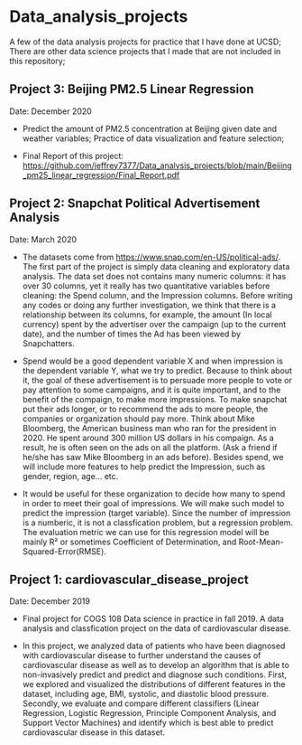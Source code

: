 # Data_analysis_projects

A few of the data analysis projects for practice that I have done at UCSD; There are other data science projects that I made that are not included in this repository;

## Project 3: Beijing PM2.5 Linear Regression

Date: December 2020

- Predict the amount of PM2.5 concentration at Beijing given date and weather variables; Practice of data visualization and feature selection;

- Final Report of this project: https://github.com/jeffrey7377/Data_analysis_projects/blob/main/Beijing_pm25_linear_regression/Final_Report.pdf


## Project 2: Snapchat Political Advertisement Analysis

Date: March 2020

- The datasets come from https://www.snap.com/en-US/political-ads/. The first part of the project is simply data cleaning and exploratory data analysis. The data set does not contains many numeric columns: it has over 30 columns, yet it really has two quantitative variables before cleaning: the Spend column, and the Impression columns. Before writing any codes or doing any further investigation, we think that there is a relationship between its columns, for example, the amount (In local currency) spent by the advertiser over the campaign (up to the current date), and the number of times the Ad has been viewed by Snapchatters.

- Spend would be a good dependent variable X and when impression is the dependent variable Y, what we try to predict. Because to think about it, the goal of these advertisement is to persuade more people to vote or pay attention to some campaigns, and it is quite important, and to the benefit of the compaign, to make more impressions. To make snapchat put their ads longer, or to recommend the ads to more people, the companies or organization should pay more. Think about Mike Bloomberg, the American business man who ran for the president in 2020. He spent around 300 million US dollars in his compaign. As a result, he is often seen on the ads on all the platform. (Ask a friend if he/she has saw Mike Bloomberg in an ads before). Besides spend, we will include more features to help predict the Impression, such as gender, region, age... etc.

- It would be useful for these organization to decide how many to spend in order to meet their goal of impressions. We will make such model to predict the impression (target variable). Since the number of impression is a numberic, it is not a classfication problem, but a regression problem. The evaluation metric we can use for this regression model will be mainly R² or sometimes Coefficient of Determination, and Root-Mean-Squared-Error(RMSE).
  
  
## Project 1: cardiovascular_disease_project

Date: December 2019

- Final project for COGS 108 Data science in practice in fall 2019. A data analysis and classfication project on the data of cardiovascular disease.

- In this project, we analyzed data of patients who have been diagnosed with cardiovascular disease to further understand the causes of cardiovascular disease as well as to develop an algorithm that is able to non-invasively predict and predict and diagnose such conditions. First, we explored and visualized the distributions of different features in the dataset, including age, BMI, systolic, and diastolic blood pressure. Secondly, we evaluate and compare different classifiers (Linear Regression, Logistic Regression, Principle Component Analysis, and Support Vector Machines) and identify which is best able to predict cardiovascular disease in this dataset.
